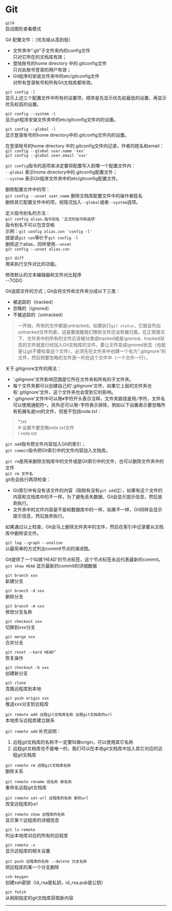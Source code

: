 # Git

`gitk`  
启动图形查看模式

Git 配置文件：（优先级从高到低）  
- 文件夹中“.git”子文件夹内的config文件  
只对它所在的文档库有效；
- 登陆账号的home directory 中的.gitconfig文件  
只对此账号登录的用户有效；
- Git程序的安装文件夹中的etc/gitconfig文件  
对所有登录账号和所有Git文档库都有效。

`git config -l`  
显示上述三个配置文件中所有的设置项，顺序是先显示优先权最低的设置，再显示优先权高的设置。

`git config --system -l`  
显示git程序安装文件夹中的etc/gitconfig文件内的设置。

`git config --global -l`  
显示登录账号的home directory中的.gitconfig文件内的设置。

在登录账号的home directory 中的.gitconfig文件内记录，作者的姓名和email：  
`git config --global user.name 'xxx'`  
`git config --global user.email 'xxx'`

`git config`指令的选项来决定要将配置写入到哪一个配置文件内：  
`--global` 表示home directory中的.gitconfig配置文件；  
`--system` 表示Git程序文件夹中的etc/gitconfig配置文件。

删除配置文件中的项：  
`git config --unset user.name` 删除文档库配置文件中的操作者姓名   
删除其它配置文件中的项，视情况加入`--global`或者`--system`选项。

定义指令别名的方法：  
`git config alias.指令别名 '正式的指令和选项'`  
指令别名不可以包含空格  
示例：`git config alias.con 'config -l'`  
就是说`git con`等价于`git config -l`  
删除这个alias，同样使用`--unset`  
`git config --unset alias.con`

`git diff`  
用来执行文件对比的功能。

修改默认的文本编辑器和文件对比程序  
--TODO

Git追踪文件的方式；Git会将文件和文件夹分成以下三类：  
- 被追踪的（tracked）
- 忽略的（ignored）
- 不被追踪的（untracked）
> 一开始，所有的文件都是untracked。如果执行`git status`，它就会列出untracked文件列表，这是要提醒我们哪些文件还没有被归类。在正常情况下，文件夹中的所有的文件应该被分类成tracked或是ignored。tracked状态的文件就是已经加入Git文档库的文件。要让文件变成ignored状态（也就是让git不要检查这个文件），必须先在文件夹中创建一个名为".gitignore"的文件，然后把要忽略的文件逐一列在这个文件中（一个文件一行）。

关于.gitignore文件的用法：  
- '.gitignore'文件影响范围是它所在文件夹和所有的子文件夹。
- 每个文件夹都可以创建自己的'.gitignore'文件，如果它上层的文件夹也有'.gitignore'文件，这个文件夹也会受到它的影响。
- '.gitignore'文件中可以用`#`字符开头表示注释，文件夹路径是用`/`字符，文件名可以使用通配符`*`。另外还可以用`!`字符表示排除，例如以下设置表示要忽略所有拓展名是txt的文件，但是不包括note.txt：
> *.txt  
\# 设置不要忽略note.txt文件  
! note.txt

`git add`指令把文件内容加入Git的索引；  
`git commit`指令把Git索引中的文件内容加入文档库。

`git rm`是用来删除文档库中的文件或是Git索引中的文件，也可以删除文件夹中的文件  
`git rm 文件名`  
git先会执行两项检查：  
- Git索引中有没有该文件的内容（刚刚有没有`git add`过），如果有这个文件的内容和文档库中的不一样，为了避免丢失数据，Git会显示提示信息，然后放弃执行。
- 文件夹中的文件内容是不是和数据库中的一样，如果不一样，Git同样会显示提示信息，然后放弃执行。  

如果通过以上检查，Git会马上删除文件夹中的文件，然后在索引中记录要从文档库中删除该文件。

`git log --graph --oneline`  
以最简单的方式列出commit节点的演进图。

Git提供了一个叫做'HEAD'的节点标签，这个节点标签永远代表最新的commit。  
`git show HEAD` 显示最新的commit的详细数据

`git branch xxx`  
新建分支

`git branch -d xxx`  
删除分支

`git branch -m xxx`  
修改分支名称

`git checkout xxx`  
切换到xxx分支

`git merge xxx`  
合并分支

`git reset --hard HEAD^`  
恢复操作

`git checkout -b xxx`  
创建新分支

`git clone`  
克隆远程库到本地

`git push origin xxx`  
推送xxx分支到远程库

`git remote add 远程git文档库名称 远程git文档库的url`  
本地库与远程库建立联系

`git remote add` 补充说明：  
1. 远程git文档库的名称不一定要叫做origin，可以使用其它名称
2. 远程git文档库也不是唯一的，我们可以在本地git文档库中加入其它对应的远程git文档库

`git remote rm 远程git文档库名称`  
删除关系

`git remote rename 旧名称 新名称`  
重命名远程git文档库

`git remote set-url 远程库的名称 新的url`  
改变远程库的url

`git remote show 远程库的名称`  
显示某个远程库的详细信息

`git ls-remote`  
列出本地库对应的所有的远程库

`git remote -v`  
显示远程库的相关设置

`git push 远程库的名称 --delete 分支名称`  
把远程库的某一个分支删除

`ssh-keygen`  
创建ssh密钥（id_rsa是私钥，id_rsa.pub是公钥）

`git fetch`  
从刚刚指定的git文档库获取新内容

---
